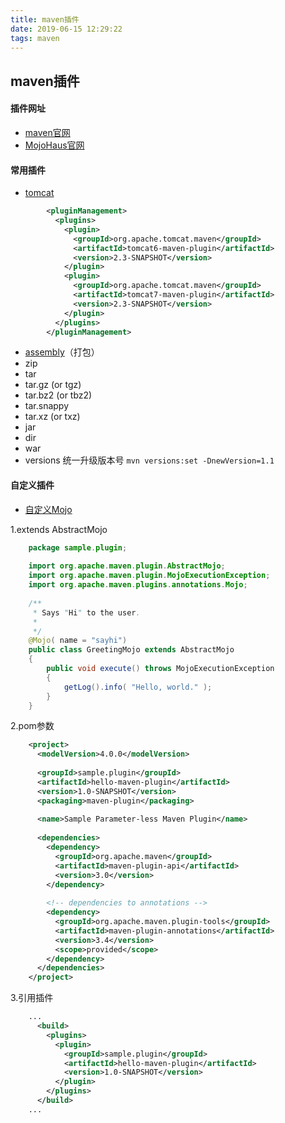 ```yaml
---
title: maven插件
date: 2019-06-15 12:29:22
tags: maven
---
```


## maven插件

#### 插件网址

 * [maven官网](https://maven.apache.org/plugins/,"MAVEN-PLUGIN")
 * [MojoHaus官网](http://www.mojohaus.org/plugins.html,"MojoHous-Plugin")

#### 常用插件
 * [tomcat](https://tomcat.apache.org/maven-plugin-trunk/)


```xml
        <pluginManagement>
          <plugins>
            <plugin>
              <groupId>org.apache.tomcat.maven</groupId>
              <artifactId>tomcat6-maven-plugin</artifactId>
              <version>2.3-SNAPSHOT</version>
            </plugin>
            <plugin>
              <groupId>org.apache.tomcat.maven</groupId>
              <artifactId>tomcat7-maven-plugin</artifactId>
              <version>2.3-SNAPSHOT</version>
            </plugin>
          </plugins>
        </pluginManagement>
```
* [assembly](https://maven.apache.org/plugins/maven-assembly-plugin/index.html)（打包）
 * zip
 * tar
 * tar.gz (or tgz)
 * tar.bz2 (or tbz2)
 * tar.snappy
 * tar.xz (or txz)
 * jar
 * dir
 * war
* versions 统一升级版本号
`mvn versions:set -DnewVersion=1.1`

#### 自定义插件
* [自定义Mojo](https://maven.apache.org/guides/plugin/guide-java-plugin-development.html)


1.extends AbstractMojo
```java
    package sample.plugin;
     
    import org.apache.maven.plugin.AbstractMojo;
    import org.apache.maven.plugin.MojoExecutionException;
    import org.apache.maven.plugins.annotations.Mojo;
     
    /**
     * Says "Hi" to the user.
     *
     */
    @Mojo( name = "sayhi")
    public class GreetingMojo extends AbstractMojo
    {
        public void execute() throws MojoExecutionException
        {
            getLog().info( "Hello, world." );
        }
    }
```
2.pom参数

```xml
    <project>
      <modelVersion>4.0.0</modelVersion>
     
      <groupId>sample.plugin</groupId>
      <artifactId>hello-maven-plugin</artifactId>
      <version>1.0-SNAPSHOT</version>
      <packaging>maven-plugin</packaging>
     
      <name>Sample Parameter-less Maven Plugin</name>
     
      <dependencies>
        <dependency>
          <groupId>org.apache.maven</groupId>
          <artifactId>maven-plugin-api</artifactId>
          <version>3.0</version>
        </dependency>
     
        <!-- dependencies to annotations -->
        <dependency>
          <groupId>org.apache.maven.plugin-tools</groupId>
          <artifactId>maven-plugin-annotations</artifactId>
          <version>3.4</version>
          <scope>provided</scope>
        </dependency>
      </dependencies>
    </project>
```
3.引用插件

```xml
    ...
      <build>
        <plugins>
          <plugin>
            <groupId>sample.plugin</groupId>
            <artifactId>hello-maven-plugin</artifactId>
            <version>1.0-SNAPSHOT</version>
          </plugin>
        </plugins>
      </build>
    ...
```
